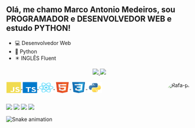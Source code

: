 ## Olá, me chamo Marco Antonio Medeiros, sou PROGRAMADOR e DESENVOLVEDOR WEB e estudo PYTHON!

- 💻 Desenvolvedor Web
- 🐍 Python
- ✴️ INGLÊS Fluent

<div align="center">
  <a href="https://github.com/marcomedeiros2">
   <img height="180em" src="https://github-readme-stats.vercel.app/api?username=marcomedeiros2&show_icons=true&theme=dracula&include_all_commits=true&count_private=true"/>
  <img height="180em" src="https://github-readme-stats.vercel.app/api/top-langs/?username=marcomedeiros2&layout=compact&langs_count=7&theme=dark">
</div>
<div style="display: inline_block"><br>
  <img align="center" alt="marcomedeiros2-Js" height="30" width="40" src="https://raw.githubusercontent.com/devicons/devicon/master/icons/javascript/javascript-plain.svg">
  <img align="center" alt="marcomedeiros2-Ts" height="30" width="40" src="https://raw.githubusercontent.com/devicons/devicon/master/icons/typescript/typescript-plain.svg">
  <img align="center" alt="marcomedeiros2-React" height="30" width="40" src="https://raw.githubusercontent.com/devicons/devicon/master/icons/react/react-original.svg">
  <img align="center" alt="Marco-HTML" height="30" width="40" src="https://raw.githubusercontent.com/devicons/devicon/master/icons/html5/html5-original.svg">
  <img align="center" alt="marcomedeiros2-CSS" height="30" width="40" src="https://raw.githubusercontent.com/devicons/devicon/master/icons/css3/css3-original.svg">
  <img align="center" alt="marcomedeiros2-Python" height="30" width="40" src="https://raw.githubusercontent.com/devicons/devicon/master/icons/python/python-original.svg">
  <img align="right" alt="Rafa-pic" height="150" style="border-radius:50px;" src="https://avatars.githubusercontent.com/u/100528745?v=4">
</div>
  
  ##
 
<div> 
  <a href="https://www.youtube.com/channel/UC2fxoXTJYLVjCksjDaqDDbQ" target="_blank"><img src="https://img.shields.io/badge/YouTube-FF0000?style=for-the-badge&logo=youtube&logoColor=white" target="_blank"></a>
  <a href="https://www.instagram.com/marcomedas12/" target="_blank"><img src="https://img.shields.io/badge/-Instagram-%23E4405F?style=for-the-badge&logo=instagram&logoColor=white" target="_blank"></a>
  <a href = "mailto:teuvitor12345@gmail.com"><img src="https://img.shields.io/badge/-Gmail-%23333?style=for-the-badge&logo=gmail&logoColor=white" target="_blank"></a>
  <a href="https://www.linkedin.com/in/marco-antonio-medeiros-0767251a5/" target="_blank"><img src="https://img.shields.io/badge/-LinkedIn-%230077B5?style=for-the-badge&logo=linkedin&logoColor=white" target="_blank"></a> 
 
   ![Snake animation](https://github.com/marcomedeiros2/marcomedeiros2/blob/output/github-contribution-grid-snake.svg)
 
</div>
